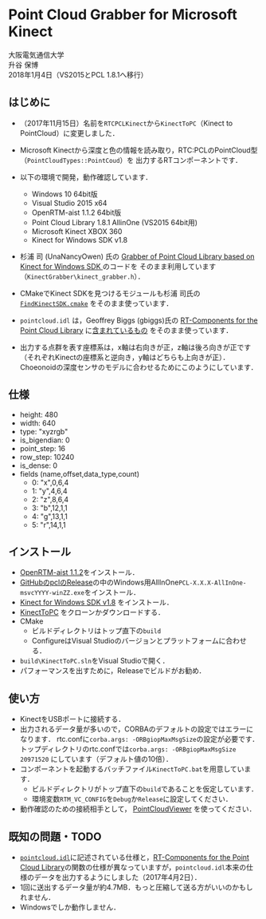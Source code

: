 # Point Cloud Grabber for Microsoft Kinect

大阪電気通信大学  
升谷 保博  
2018年1月4日（VS2015とPCL 1.8.1へ移行）

## はじめに

- （2017年11月15日）名前を`RTCPCLKinect`から`KinectToPC`（Kinect to PointCloud）に変更しました．

- Microsoft Kinectから深度と色の情報を読み取り，RTC:PCLのPointCloud型（`PointCloudTypes::PointCoud`）を
出力するRTコンポーネントです．
- 以下の環境で開発，動作確認しています．
  - Windows 10 64bit版
  - Visual Studio 2015 x64
  - OpenRTM-aist 1.1.2 64bit版
  - Point Cloud Library 1.8.1 AllinOne (VS2015 64bit用)
  - Microsoft Kinect XBOX 360
  - Kinect for Windows SDK v1.8
- 杉浦 司 (UnaNancyOwen) 氏の
[Grabber of Point Cloud Library based on Kinect for Windows SDK ](https://github.com/UnaNancyOwen/KinectGrabber/tree/KinectGrabber)のコードを
そのまま利用しています（`KinectGrabber\kinect_grabber.h`）．
- CMakeでKinect SDKを見つけるモジュールも杉浦 司氏の
[`FindKinectSDK.cmake`](https://github.com/UnaNancyOwen/KinectGrabber/blob/KinectGrabber/Sample/FindKinectSDK.cmake)
をそのまま使っています．
- `pointcloud.idl` は，Geoffrey Biggs (gbiggs)氏の
[RT-Components for the Point Cloud Library](https://github.com/gbiggs/rtcpcl/)
に[含まれているもの](https://github.com/gbiggs/rtcpcl/blob/master/pc_type/pointcloud.idl)
をそのまま使っています．
- 出力する点群を表す座標系は，x軸は右向きが正，z軸は後ろ向きが正です（それぞれKinectの座標系と逆向き，y軸はどちらも上向きが正）．
Choeonoidの深度センサのモデルに合わせるためにこのようにしています．

## 仕様

- height: 480
- width: 640
- type: "xyzrgb"
- is_bigendian: 0
- point_step: 16
- row_step: 10240
- is_dense: 0
- fields (name,offset,data_type,count)
  - 0: "x",0,6,4
  - 1: "y",4,6,4
  - 2: "z",8,6,4
  - 3: "b",12,1,1
  - 4: "g",13,1,1
  - 5: "r",14,1,1

## インストール

- [OpenRTM-aist 1.1.2](http://www.openrtm.org/openrtm/ja/node/6034)をインストール．
- [GitHubのpclのRelease](https://github.com/PointCloudLibrary/pcl/releases)の中のWindows用AllInOne`PCL-X.X.X-AllInOne-msvcYYYY-winZZ.exe`をインストール．
- [Kinect for Windows SDK v1.8](https://www.microsoft.com/en-us/download/details.aspx?id=40278)
をインストール．
- [KinectToPC](https://github.com/MasutaniLab/KinectToPC)
をクローンかダウンロードする．
- CMake
  - ビルドディレクトリはトップ直下の`build`
  - ConfigureはVisual Studioのバージョンとプラットフォームに合わせる．
- `build\KinectToPC.sln`をVisual Studioで開く．
- パフォーマンスを出すために，Releaseでビルドがお勧め．

## 使い方

- KinectをUSBポートに接続する．
- 出力されるデータ量が多いので，CORBAのデフォルトの設定ではエラーになります．
rtc.confに`corba.args: -ORBgiopMaxMsgSize`の設定が必要です．
トップディレクトリのrtc.confでは`corba.args: -ORBgiopMaxMsgSize 20971520`
にしています（デフォルト値の10倍）．
- コンポーネントを起動するバッチファイル`KinectToPC.bat`を用意しています．
  - ビルドディレクトリがトップ直下の`build`であることを仮定しています．
  - 環境変数`RTM_VC_CONFIG`を`Debug`か`Release`に設定してください．
- 動作確認のための接続相手として，
[PointCloudViewer](https://github.com/MasutaniLab/PointCloudViewer)
を使ってください．

## 既知の問題・TODO

- [`pointcloud.idl`](https://github.com/gbiggs/rtcpcl/blob/master/pc_type/pointcloud.idl)に記述されている仕様と，[RT-Components for the Point Cloud Library](https://github.com/gbiggs/rtcpcl/)の関数の仕様が異なっていますが，`pointcloud.idl`本来の仕様のデータを出力するようにしました（2017年4月2日）．
- 1回に送出するデータ量が約4.7MB．もっと圧縮して送る方がいいのかもしれません．
- Windowsでしか動作しません．
